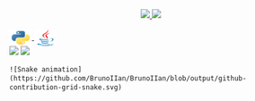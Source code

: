 <div align="center">
  <a href="https://github.com/BrunoIIan">
  <img height="180em" src="https://github-readme-stats.vercel.app/api?username=BrunoIIan&show_icons=true&theme=dracula&include_all_commits=true&count_private=true"/>
  <img height="180em" src="https://github-readme-stats.vercel.app/api/top-langs/?username=BrunoIIan&layout=compact&langs_count=7&theme=dracula"/>
</div>

<div style="display: inline_block"><br>
  <img align="center" alt="Bruno-Python" height="30" width="40" src="https://raw.githubusercontent.com/devicons/devicon/master/icons/python/python-original.svg">
  <img align="center" alt="Bruno-Java" height="30" width="40" src="https://raw.githubusercontent.com/devicons/devicon/master/icons/java/java-original.svg">         
</div>

<div>  
  <a href="https://br.linkedin.com/in/bruno-ian-ortolan-36631a240?trk=people-guest_people_search-card" target="_blank"><img src="https://img.shields.io/badge/-LinkedIn-%230077B5?style=for-the-badge&logo=linkedin&logoColor=white" target="_blank"></a>
  <a href="https://www.instagram.com/_brunoian_/" target="_blank"><img src="https://img.shields.io/badge/-Instagram-%23E4405F?style=for-the-badge&logo=instagram&logoColor=white" target="_blank"></a>
</div>
  
    ![Snake animation](https://github.com/BrunoIIan/BrunoIIan/blob/output/github-contribution-grid-snake.svg)
  
<div> 
</div>


